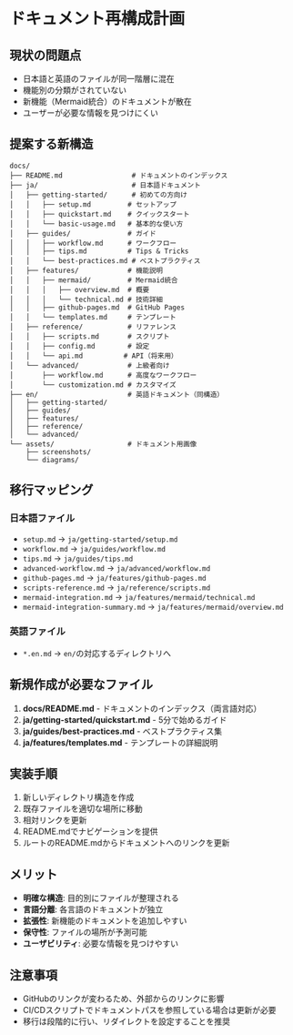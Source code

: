 # ドキュメント再構成計画

## 現状の問題点
- 日本語と英語のファイルが同一階層に混在
- 機能別の分類がされていない
- 新機能（Mermaid統合）のドキュメントが散在
- ユーザーが必要な情報を見つけにくい

## 提案する新構造

```
docs/
├── README.md                 # ドキュメントのインデックス
├── ja/                       # 日本語ドキュメント
│   ├── getting-started/      # 初めての方向け
│   │   ├── setup.md         # セットアップ
│   │   ├── quickstart.md    # クイックスタート
│   │   └── basic-usage.md   # 基本的な使い方
│   ├── guides/              # ガイド
│   │   ├── workflow.md      # ワークフロー
│   │   ├── tips.md          # Tips & Tricks
│   │   └── best-practices.md # ベストプラクティス
│   ├── features/            # 機能説明
│   │   ├── mermaid/         # Mermaid統合
│   │   │   ├── overview.md  # 概要
│   │   │   └── technical.md # 技術詳細
│   │   ├── github-pages.md  # GitHub Pages
│   │   └── templates.md     # テンプレート
│   ├── reference/           # リファレンス
│   │   ├── scripts.md       # スクリプト
│   │   ├── config.md        # 設定
│   │   └── api.md          # API（将来用）
│   └── advanced/            # 上級者向け
│       ├── workflow.md      # 高度なワークフロー
│       └── customization.md # カスタマイズ
├── en/                      # 英語ドキュメント（同構造）
│   ├── getting-started/
│   ├── guides/
│   ├── features/
│   ├── reference/
│   └── advanced/
└── assets/                  # ドキュメント用画像
    ├── screenshots/
    └── diagrams/
```

## 移行マッピング

### 日本語ファイル
- `setup.md` → `ja/getting-started/setup.md`
- `workflow.md` → `ja/guides/workflow.md`
- `tips.md` → `ja/guides/tips.md`
- `advanced-workflow.md` → `ja/advanced/workflow.md`
- `github-pages.md` → `ja/features/github-pages.md`
- `scripts-reference.md` → `ja/reference/scripts.md`
- `mermaid-integration.md` → `ja/features/mermaid/technical.md`
- `mermaid-integration-summary.md` → `ja/features/mermaid/overview.md`

### 英語ファイル
- `*.en.md` → `en/`の対応するディレクトリへ

## 新規作成が必要なファイル

1. **docs/README.md** - ドキュメントのインデックス（両言語対応）
2. **ja/getting-started/quickstart.md** - 5分で始めるガイド
3. **ja/guides/best-practices.md** - ベストプラクティス集
4. **ja/features/templates.md** - テンプレートの詳細説明

## 実装手順

1. 新しいディレクトリ構造を作成
2. 既存ファイルを適切な場所に移動
3. 相対リンクを更新
4. README.mdでナビゲーションを提供
5. ルートのREADME.mdからドキュメントへのリンクを更新

## メリット

- **明確な構造**: 目的別にファイルが整理される
- **言語分離**: 各言語のドキュメントが独立
- **拡張性**: 新機能のドキュメントを追加しやすい
- **保守性**: ファイルの場所が予測可能
- **ユーザビリティ**: 必要な情報を見つけやすい

## 注意事項

- GitHubのリンクが変わるため、外部からのリンクに影響
- CI/CDスクリプトでドキュメントパスを参照している場合は更新が必要
- 移行は段階的に行い、リダイレクトを設定することを推奨